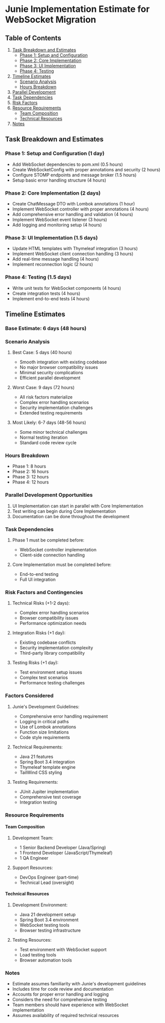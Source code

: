 # Junie Implementation Estimate for WebSocket Migration

## Table of Contents
1. [Task Breakdown and Estimates](#task-breakdown-and-estimates)
   - [Phase 1: Setup and Configuration](#phase-1-setup-and-configuration-1-day)
   - [Phase 2: Core Implementation](#phase-2-core-implementation-2-days)
   - [Phase 3: UI Implementation](#phase-3-ui-implementation-15-days)
   - [Phase 4: Testing](#phase-4-testing-15-days)
2. [Timeline Estimates](#timeline-estimates)
   - [Scenario Analysis](#scenario-analysis)
   - [Hours Breakdown](#hours-breakdown)
3. [Parallel Development](#parallel-development-opportunities)
4. [Task Dependencies](#task-dependencies)
5. [Risk Factors](#risk-factors-and-contingencies)
6. [Resource Requirements](#resource-requirements)
   - [Team Composition](#team-composition)
   - [Technical Resources](#technical-resources)
7. [Notes](#notes)

## Task Breakdown and Estimates

### Phase 1: Setup and Configuration (1 day)
- Add WebSocket dependencies to pom.xml (0.5 hours)
- Create WebSocketConfig with proper annotations and security (2 hours)
- Configure STOMP endpoints and message broker (1.5 hours)
- Setup basic error handling structure (4 hours)

### Phase 2: Core Implementation (2 days)
- Create ChatMessage DTO with Lombok annotations (1 hour)
- Implement WebSocket controller with proper annotations (4 hours)
- Add comprehensive error handling and validation (4 hours)
- Implement WebSocket event listener (3 hours)
- Add logging and monitoring setup (4 hours)

### Phase 3: UI Implementation (1.5 days)
- Update HTML templates with Thymeleaf integration (3 hours)
- Implement WebSocket client connection handling (3 hours)
- Add real-time message handling (4 hours)
- Implement reconnection logic (2 hours)

### Phase 4: Testing (1.5 days)
- Write unit tests for WebSocket components (4 hours)
- Create integration tests (4 hours)
- Implement end-to-end tests (4 hours)

## Timeline Estimates

### Base Estimate: 6 days (48 hours)

### Scenario Analysis
1. Best Case: 5 days (40 hours)
   - Smooth integration with existing codebase
   - No major browser compatibility issues
   - Minimal security complications
   - Efficient parallel development

2. Worst Case: 9 days (72 hours)
   - All risk factors materialize
   - Complex error handling scenarios
   - Security implementation challenges
   - Extended testing requirements

3. Most Likely: 6-7 days (48-56 hours)
   - Some minor technical challenges
   - Normal testing iteration
   - Standard code review cycle

### Hours Breakdown
- Phase 1: 8 hours
- Phase 2: 16 hours
- Phase 3: 12 hours
- Phase 4: 12 hours

### Parallel Development Opportunities
1. UI Implementation can start in parallel with Core Implementation
2. Test writing can begin during Core Implementation
3. Documentation can be done throughout the development

### Task Dependencies
1. Phase 1 must be completed before:
   - WebSocket controller implementation
   - Client-side connection handling

2. Core Implementation must be completed before:
   - End-to-end testing
   - Full UI integration

### Risk Factors and Contingencies
1. Technical Risks (+1-2 days):
   - Complex error handling scenarios
   - Browser compatibility issues
   - Performance optimization needs

2. Integration Risks (+1 day):
   - Existing codebase conflicts
   - Security implementation complexity
   - Third-party library compatibility

3. Testing Risks (+1 day):
   - Test environment setup issues
   - Complex test scenarios
   - Performance testing challenges

### Factors Considered
1. Junie's Development Guidelines:
   - Comprehensive error handling requirement
   - Logging in critical paths
   - Use of Lombok annotations
   - Function size limitations
   - Code style requirements

2. Technical Requirements:
   - Java 21 features
   - Spring Boot 3.4 integration
   - Thymeleaf template engine
   - TailWind CSS styling

3. Testing Requirements:
   - JUnit Jupiter implementation
   - Comprehensive test coverage
   - Integration testing

### Resource Requirements

#### Team Composition
1. Development Team:
   - 1 Senior Backend Developer (Java/Spring)
   - 1 Frontend Developer (JavaScript/Thymeleaf)
   - 1 QA Engineer

2. Support Resources:
   - DevOps Engineer (part-time)
   - Technical Lead (oversight)

#### Technical Resources
1. Development Environment:
   - Java 21 development setup
   - Spring Boot 3.4 environment
   - WebSocket testing tools
   - Browser testing infrastructure

2. Testing Resources:
   - Test environment with WebSocket support
   - Load testing tools
   - Browser automation tools

### Notes
- Estimate assumes familiarity with Junie's development guidelines
- Includes time for code review and documentation
- Accounts for proper error handling and logging
- Considers the need for comprehensive testing
- Team members should have experience with WebSocket implementation
- Assumes availability of required technical resources
